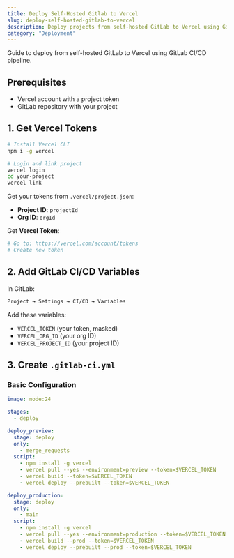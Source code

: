 ```yaml
---
title: Deploy Self-Hosted Gitlab to Vercel
slug: deploy-self-hosted-gitlab-to-vercel
description: Deploy projects from self-hosted GitLab to Vercel using GitLab CI/CD
category: "Deployment"
---
```


Guide to deploy from self-hosted GitLab to Vercel using GitLab CI/CD pipeline.

## Prerequisites

- Vercel account with a project token
- GitLab repository with your project

## 1. Get Vercel Tokens

```bash
# Install Vercel CLI
npm i -g vercel

# Login and link project
vercel login
cd your-project
vercel link
```

Get your tokens from `.vercel/project.json`:

- **Project ID**: `projectId`
- **Org ID**: `orgId`

Get **Vercel Token**:

```bash
# Go to: https://vercel.com/account/tokens
# Create new token
```

## 2. Add GitLab CI/CD Variables

In GitLab:

```bash
Project → Settings → CI/CD → Variables
```

Add these variables:

- `VERCEL_TOKEN` (your token, masked)
- `VERCEL_ORG_ID` (your org ID)
- `VERCEL_PROJECT_ID` (your project ID)

## 3. Create `.gitlab-ci.yml`

### Basic Configuration

```yaml
image: node:24

stages:
  - deploy

deploy_preview:
  stage: deploy
  only:
    - merge_requests
  script:
    - npm install -g vercel
    - vercel pull --yes --environment=preview --token=$VERCEL_TOKEN
    - vercel build --token=$VERCEL_TOKEN
    - vercel deploy --prebuilt --token=$VERCEL_TOKEN

deploy_production:
  stage: deploy
  only:
    - main
  script:
    - npm install -g vercel
    - vercel pull --yes --environment=production --token=$VERCEL_TOKEN
    - vercel build --prod --token=$VERCEL_TOKEN
    - vercel deploy --prebuilt --prod --token=$VERCEL_TOKEN
```
